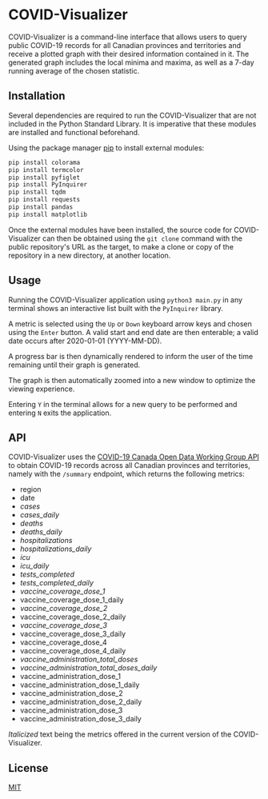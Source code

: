 # COVID-Visualizer

COVID-Visualizer is a command-line interface that allows users to query public COVID-19 records for all Canadian provinces and territories and receive a plotted graph with their desired information contained in it. The generated graph includes the local minima and maxima, as well as a 7-day running average of the chosen statistic.

## Installation

Several dependencies are required to run the COVID-Visualizer that are not included in the Python Standard Library. It is imperative that these modules are installed and functional beforehand.

Using the package manager [pip](https://pip.pypa.io/en/stable/) to install external modules:
```bash
pip install colorama
pip install termcolor
pip install pyfiglet
pip install PyInquirer
pip install tqdm
pip install requests
pip install pandas
pip install matplotlib
```
Once the external modules have been installed, the source code for COVID-Visualizer can then be obtained using the `git clone` command with the public repository's URL as the target, to make a clone or copy of the repository in a new directory, at another location.

## Usage

Running the COVID-Visualizer application using `python3 main.py` in any terminal shows an interactive list built with the `PyInquirer` library.

A metric is selected using the `Up` or `Down` keyboard arrow keys and chosen using the `Enter` button. A valid start and end date are then enterable; a valid date occurs after 2020-01-01 (YYYY-MM-DD).

A progress bar is then dynamically rendered to inform the user of the time remaining until their graph is generated.

The graph is then automatically zoomed into a new window to optimize the viewing experience.

Entering `Y` in the terminal allows for a new query to be performed and entering `N` exits the application.

## API

COVID-Visualizer uses the [COVID-19 Canada Open Data Working Group API](https://api.opencovid.ca/) to obtain COVID-19 records across all Canadian provinces and territories, namely with the `/summary` endpoint, which returns the following metrics:

- region
- date
- *cases*
- *cases_daily*
- *deaths*
- *deaths_daily*
- *hospitalizations*
- *hospitalizations_daily*
- *icu*
- *icu_daily*
- *tests_completed*
- *tests_completed_daily*
- *vaccine_coverage_dose_1*
- vaccine_coverage_dose_1_daily
- *vaccine_coverage_dose_2*
- vaccine_coverage_dose_2_daily
- *vaccine_coverage_dose_3*
- vaccine_coverage_dose_3_daily
- vaccine_coverage_dose_4
- vaccine_coverage_dose_4_daily
- *vaccine_administration_total_doses*
- *vaccine_administration_total_doses_daily*
- vaccine_administration_dose_1
- vaccine_administration_dose_1_daily
- vaccine_administration_dose_2
- vaccine_administration_dose_2_daily
- vaccine_administration_dose_3
- vaccine_administration_dose_3_daily

*Italicized* text being the metrics offered in the current version of the COVID-Visualizer.

## License
[MIT](https://choosealicense.com/licenses/mit/)
